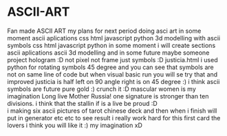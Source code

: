 # ASCII-ART
Fan made ASCII ART
my plans for next period doing asci art
in some moment ascii aplications css html javascript python
3d modelling with ascii symbols css html javascript python
in some moment i will create  sections ascii aplications
ascii 3d modelling and in some future maybe someone project  hologram :D not pixel not frame just symbols :D
justicia.html i used python for rotating symbols 45 degree and you can see that symbols are not on same line of code but when visual basic run you will se try that 
and improved justicia is half left on 90 angle right is on 45 degree :)
i think ascii symbols are future pure gold :) crunch it :D
mascular women is my imagination 
Long live Mother Russia!
one signature is stronger than ten divisions.
i think that the stallin if is a live be proud :D\
i making six ascii pictures of tarot chinese deck 
and then when i finish will put in generator etc etc to see result
i really work hard for this first card the lovers i think you will like it :) my imagination xD

